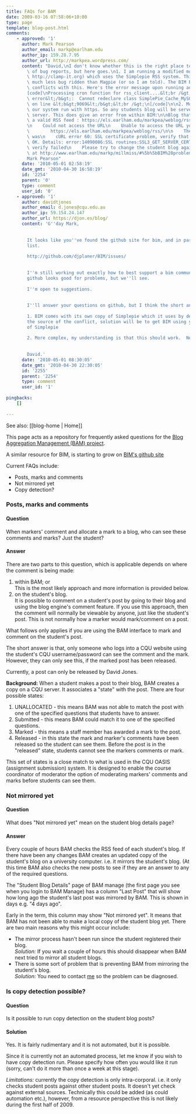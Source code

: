 ```yaml
---
title: FAQs for BAM
date: 2009-03-16 07:58:06+10:00
type: page
template: blog-post.html
comments:
    - approved: '1'
      author: Mark Pearson
      author_email: markp@earlham.edu
      author_ip: 159.28.7.95
      author_url: http://markpea.wordpress.com/
      content: "David,\nI don't know whether this is the right place to leave a couple\
        \ of bug reports, but here goes.\n1. I am running a modified moodle 1.9.7 (by\
        \ http://clamp-it.org) which uses the Simplepie RSS system. This is apparently\
        \ much less bug ridden than Magpie (or so I am told). The BIM RSS system severely\
        \ conflicts with this. Here's the error message upon running admin/cron.php:\n\
        [code]\nProcessing cron function for rss_client....&lt;br /&gt;\n&lt;b&gt;Fatal\
        \ error&lt;/b&gt;:  Cannot redeclare class SimplePie_Cache_MySQL in &lt;b&gt;/usr/home/markp/public_html/clamp-LAE/lib/simplepie_1.2/simplepie.inc&lt;/b&gt;\
        \ on line &lt;b&gt;9069&lt;/b&gt;&lt;br /&gt;\n[/code]\n\n2. Most if not all of\
        \ our system run with https. So any students blog will be served from a secure\
        \ server. This does give an error from within BIM:\n\nBlog that I know generates\
        \ a valid RSS feed : https://els.earlham.edu/markpea/weblog/rss/\nGet this error:\n\
        \n    Could not access the URL\n    Unable to access the URL you provided\n\n\
        \        https://els.earlham.edu/markpea/weblog/rss/\n\n    The error created\
        \ was\n    cURL error 60: SSL certificate problem, verify that the CA cert is\
        \ OK. Details: error:14090086:SSL routines:SSL3_GET_SERVER_CERTIFICATE:certificate\
        \ verify failed\n    Please try to change the student blog again.\n\nMore details\
        \ at http://www.earlham.edu/markp/millmiss/#%5b%5bBIM%20problems%5d%5d\n\nCheers\n\
        Mark Pearson"
      date: '2010-05-01 02:58:19'
      date_gmt: '2010-04-30 16:58:19'
      id: '2254'
      parent: '0'
      type: comment
      user_id: '0'
    - approved: '1'
      author: davidtjones
      author_email: d.jones@cqu.edu.au
      author_ip: 59.154.24.147
      author_url: https://djon.es/blog/
      content: 'G''day Mark,
    
    
        It looks like you''ve found the github site for bim, and in particular it''s issues
        list.
    
        http://github.com/djplaner/BIM/issues/
    
    
        I''m still working out exactly how to best support a bim community, I do think
        github looks good for problems, but we''ll see.
    
        I''m open to suggestions.
    
    
        I''ll answer your questions on github, but I think the short answers are
    
        1. BIM comes with its own copy of Simplepie which it uses by default.  That''s
        the source of the conflict, solution will be to get BIM using your sites version
        of Simplepie
    
        2. More complex, my understanding is that this should work.  Need to investigate.
    
    
        David.'
      date: '2010-05-01 08:30:05'
      date_gmt: '2010-04-30 22:30:05'
      id: '2255'
      parent: '2254'
      type: comment
      user_id: '1'
    
pingbacks:
    []
    
---
```


See also: [[blog-home | Home]]

This page acts as a repository for frequently asked questions for the [Blog Aggregation Management (BAM) project](/blog2/research/bam-blog-aggregation-management/).

A similar resource for BIM, is starting to grow on [BIM's github site](http://wiki.github.com/djplaner/BIM/)

Current FAQs include:

- Posts, marks and comments
- Not mirrored yet
- Copy detection?

### Posts, marks and comments

#### Question

When markers' comment and allocate a mark to a blog, who can see these comments and marks? Just the student?

#### Answer

There are two parts to this question, which is applicable depends on where the comment is being made:

1. within BAM; or  
    This is the most likely approach and more information is provided below.
2. on the student's blog.  
    It is possible to comment on a student's post by going to their blog and using the blog engine's comment feature. If you use this approach, then the comment will normally be viewable by anyone, just like the student's post. This is not normally how a marker would mark/comment on a post.

What follows only applies if you are using the BAM interface to mark and comment on the student's post.

The short answer is that, only someone who logs into a CQU website using the student's CQU username/password can see the comment and the mark. However, they can only see this, if the marked post has been released.

Currently, a post can only be released by David Jones.

**Background:** When a student makes a post to their blog, BAM creates a copy on a CQU server. It associates a "state" with the post. There are four possible states:

1. UNALLOCATED - this means BAM was not able to match the post with one of the specified questions that students have to answer.
2. Submitted - this means BAM could match it to one of the specified questions.
3. Marked - this means a staff member has awarded a mark to the post.
4. Released - in this state the mark and marker's comments have been released so the student can see them. Before the post is in the "released" state, students cannot see the markers comments or mark.

This set of states is a close match to what is used in the CQU OASIS (assignment submission) system. It is designed to enable the course coordinator of moderator the option of moderating markers' comments and marks before students can see them.

### Not mirrored yet

#### Question

What does "Not mirrored yet" mean on the student blog details page?

#### Answer

Every couple of hours BAM checks the RSS feed of each student's blog. If there have been any changes BAM creates an updated copy of the student's blog on a university computer. i.e. it mirrors the student's blog. (At this time BAM also checks the new posts to see if they are an answer to any of the required questions.

The "Student Blog Details" page of BAM manage (the first page you see when you login to BAM Manage) has a column "Last Post" that will show how long ago the student's last post was mirrored by BAM. This is shown in days e.g. "4 days ago".

Early in the term, this column may show "Not mirrored yet". It means that BAM has not been able to make a local copy of the student blog yet. There are two main reasons why this might occur include:

- The mirror process hasn't been run since the student registered their blog.  
    _Solution:_ If you wait a couple of hours this should disappear when BAM next tried to mirror all student blogs.
- There is some sort of problem that is preventing BAM from mirroring the student's blog.  
    _Solution:_ You need to contact [me](mailto:d.jones@cqu.edu.au) so the problem can be diagnosed.

### Is copy detection possible?

#### Question

Is it possible to run copy detection on the student blog posts?

#### Solution

Yes. It is fairly rudimentary and it is not automated, but it is possible.

Since it is currently not an automated process, let me know if you wish to have copy detection run. Please specify how often you would like it run (sorry, can't do it more than once a week at this stage).

_Limitations:_ currently the copy detection is only intra-corporal. i.e. it only checks student posts against other student posts. It doesn't yet check against external sources. Technically this could be added (as could automation etc.), however, from a resource perspective this is not likely during the first half of 2009.